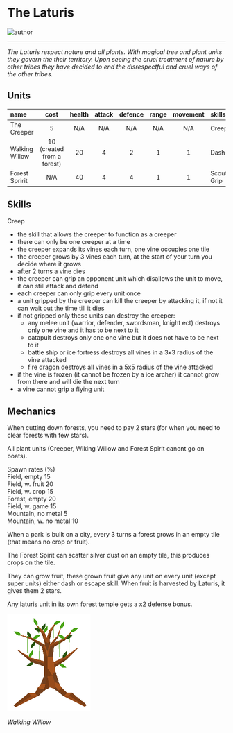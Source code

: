# The Laturis

![author](https://img.shields.io/badge/author-THomez%233628-%237289DA)

---

*The Laturis respect nature and all plants. With magical tree and plant units they govern the their territory. Upon seeing the cruel treatment of nature by other tribes they have decided to end the disrespectful and cruel ways of the other tribes.*

## Units

| name | cost | health | attack | defence | range | movement | skills |
|:-----|:----:|:------:|:------:|:-------:|:-----:|:--------:|:-------|
| The Creeper | 5 | N/A | N/A | N/A | N/A | N/A | Creep |
| Walking Willow | 10 (created from a forest) | 20 | 4 | 2 | 1 | 1 | Dash |
| Forest Spririt | N/A | 40 | 4 | 4 | 1 | 1 | Scout, Grip |

## Skills

Creep
 - the skill that allows the creeper to function as a creeper
 - there can only be one creeper at a time
 - the creeper expands its vines each turn, one vine occupies one tile
 - the creeper grows by 3 vines each turn, at the start of your turn you decide where it grows
 - after 2 turns a vine dies
 - the creeper can grip an opponent unit which disallows the unit to move, it can still attack and defend
 - each creeper can only grip every unit once
 - a unit gripped by the creeper can kill the creeper by attacking it, if not it can wait out the time till it dies
 - if not gripped only these units can destroy the creeper:
   - any melee unit (warrior, defender, swordsman, knight ect) destroys only one vine and it has to be next to it
   - catapult destroys only one one vine but it does not have to be next to it
   - battle ship or ice fortress destroys all vines in a 3x3 radius of the vine attacked
   - fire dragon destroys all vines in a 5x5 radius of the vine attacked
 - if the vine is frozen (it cannot be frozen by a ice archer) it cannot grow from there and will die the next turn
 - a vine cannot grip a flying unit
 
## Mechanics

When cutting down forests, you need to pay 2 stars (for when you need to clear forests with few stars).

All plant units (Creeper, Wlking Willow and Forest Spirit canont go on boats).

Spawn rates (%)  
Field, empty 15  
Field, w. fruit 20  
Field, w. crop 15  
Forest, empty 20  
Field, w. game 15  
Mountain, no metal 5  
Mountain, w. no metal 10

When a park is built on a city, every 3 turns a forest grows in an empty tile (that means no crop or fruit).

The Forest Spirit can scatter silver dust on an empty tile, this produces crops on the tile.

They can grow fruit, these grown fruit give any unit on every unit (except super units) either dash or escape skill. When fruit is harvested by Laturis, it gives them 2 stars.

Any laturis unit in its own forest temple gets a x2 defense bonus.

![willow](images/laturis0.png)

*Walking Willow*
